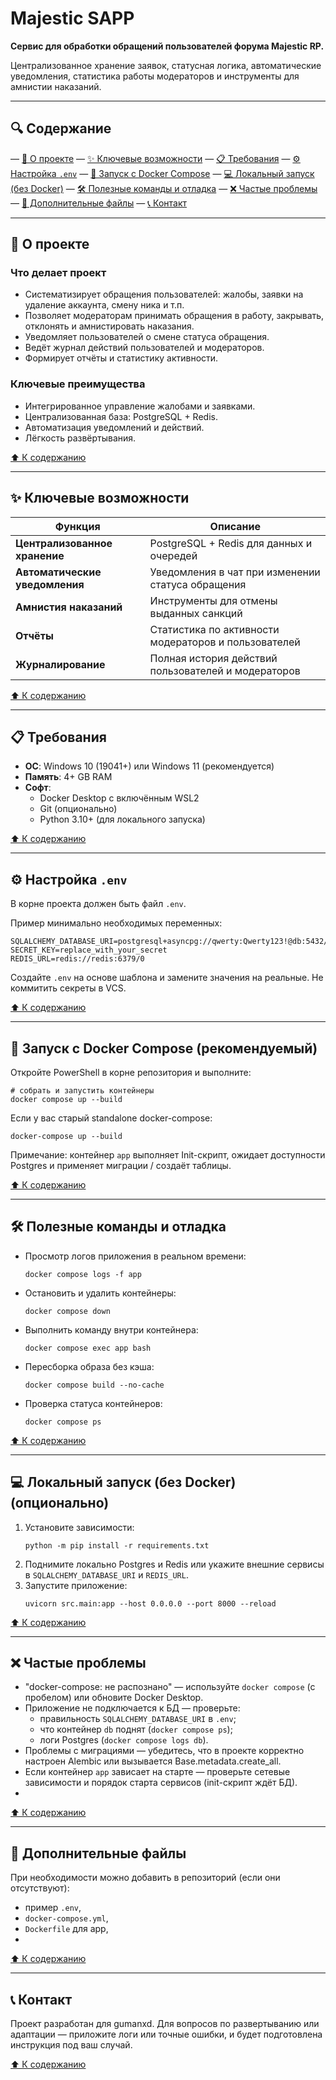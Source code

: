 # Majestic SAPP

**Сервис для обработки обращений пользователей форума Majestic RP.**

Централизованное хранение заявок, статусная логика, автоматические уведомления, статистика работы модераторов и инструменты для амнистии наказаний.

---

## 🔍 Содержание

— [🚀 О проекте](#-о-проекте)
— [✨ Ключевые возможности](#-ключевые-возможности)
— [📋 Требования](#-требования)
— [⚙️ Настройка `.env`](#-настройка-env)
— [🐳 Запуск с Docker Compose](#-запуск-с-docker-compose)
— [💻 Локальный запуск (без Docker)](#-локальный-запуск-без-docker)
— [🛠️ Полезные команды и отладка](#-полезные-команды-и-отладка)
— [❌ Частые проблемы](#-частые-проблемы)
— [📂 Дополнительные файлы](#-дополнительные-файлы)
— [📞 Контакт](#-контакт)

---

## 🚀 О проекте

### Что делает проект

- Систематизирует обращения пользователей: жалобы, заявки на удаление аккаунта, смену ника и т.п.
- Позволяет модераторам принимать обращения в работу, закрывать, отклонять и амнистировать наказания.
- Уведомляет пользователей о смене статуса обращения.
- Ведёт журнал действий пользователей и модераторов.
- Формирует отчёты и статистику активности.

### Ключевые преимущества

- Интегрированное управление жалобами и заявками.
- Централизованная база: PostgreSQL + Redis.
- Автоматизация уведомлений и действий.
- Лёгкость развёртывания.

[⬆️ К содержанию](#-содержание)

---

## ✨ Ключевые возможности

| Функция                     | Описание                                                                 |
|-----------------------------|--------------------------------------------------------------------------|
| **Централизованное хранение** | PostgreSQL + Redis для данных и очередей                                |
| **Автоматические уведомления** | Уведомления в чат при изменении статуса обращения                      |
| **Амнистия наказаний**      | Инструменты для отмены выданных санкций                                 |
| **Отчёты**                  | Статистика по активности модераторов и пользователей                    |
| **Журналирование**          | Полная история действий пользователей и модераторов                     |

[⬆️ К содержанию](#-содержание)

---

## 📋 Требования

- **ОС**: Windows 10 (19041+) или Windows 11 (рекомендуется)
- **Память**: 4+ GB RAM
- **Софт**:
  - Docker Desktop с включённым WSL2
  - Git (опционально)
  - Python 3.10+ (для локального запуска)

[⬆️ К содержанию](#-содержание)

---

## ⚙️ Настройка `.env`

В корне проекта должен быть файл `.env`.

Пример минимально необходимых переменных:

```
SQLALCHEMY_DATABASE_URI=postgresql+asyncpg://qwerty:Qwerty123!@db:5432/majestic_sapp
SECRET_KEY=replace_with_your_secret
REDIS_URL=redis://redis:6379/0
```

Создайте `.env` на основе шаблона и замените значения на реальные. Не коммитить секреты в VCS.

[⬆️ К содержанию](#-содержание)

---

## 🐳 Запуск с Docker Compose (рекомендуемый)

Откройте PowerShell в корне репозитория и выполните:

```
# собрать и запустить контейнеры
docker compose up --build
```

Если у вас старый standalone docker-compose:

```
docker-compose up --build
```

Примечание: контейнер `app` выполняет Init-скрипт, ожидает доступности Postgres и применяет миграции / создаёт таблицы.

[⬆️ К содержанию](#-содержание)

---

## 🛠️ Полезные команды и отладка

- Просмотр логов приложения в реальном времени:
  ```
  docker compose logs -f app
  ```
- Остановить и удалить контейнеры:
  ```
  docker compose down
  ```
- Выполнить команду внутри контейнера:
  ```
  docker compose exec app bash
  ```
- Пересборка образа без кэша:
  ```
  docker compose build --no-cache
  ```
- Проверка статуса контейнеров:
  ```
  docker compose ps
  ```
  
[⬆️ К содержанию](#-содержание)

---

## 💻 Локальный запуск (без Docker) (опционально)

1. Установите зависимости:
   ```
   python -m pip install -r requirements.txt
   ```
2. Поднимите локально Postgres и Redis или укажите внешние сервисы в `SQLALCHEMY_DATABASE_URI` и `REDIS_URL`.
3. Запустите приложение:
   ```
   uvicorn src.main:app --host 0.0.0.0 --port 8000 --reload
   ```
   
[⬆️ К содержанию](#-содержание)

---

## ❌ Частые проблемы

- "docker-compose: не распознано" — используйте `docker compose` (с пробелом) или обновите Docker Desktop.
- Приложение не подключается к БД — проверьте:
  - правильность `SQLALCHEMY_DATABASE_URI` в `.env`;
  - что контейнер `db` поднят (`docker compose ps`);
  - логи Postgres (`docker compose logs db`).
- Проблемы с миграциями — убедитесь, что в проекте корректно настроен Alembic или вызывается Base.metadata.create_all.
- Если контейнер `app` зависает на старте — проверьте сетевые зависимости и порядок старта сервисов (init-скрипт ждёт БД).
- 
[⬆️ К содержанию](#-содержание)

---

## 📂 Дополнительные файлы

При необходимости можно добавить в репозиторий (если они отсутствуют):

- пример `.env`,
- `docker-compose.yml`,
- `Dockerfile` для app,
- 
[⬆️ К содержанию](#-содержание)

---

## 📞 Контакт

Проект разработан для gumanxd. Для вопросов по развертыванию или адаптации — приложите логи или точные ошибки, и будет подготовлена инструкция под ваш случай.

[⬆️ К содержанию](#-содержание)
